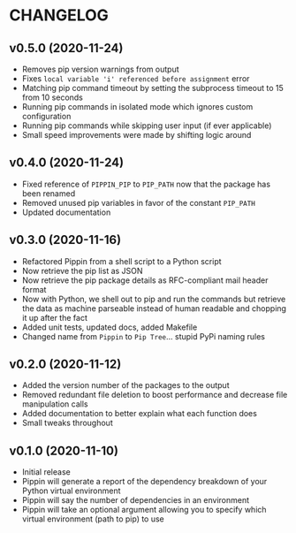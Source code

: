 # CHANGELOG

## v0.5.0 (2020-11-24)

* Removes pip version warnings from output
* Fixes `local variable 'i' referenced before assignment` error
* Matching pip command timeout by setting the subprocess timeout to 15 from 10 seconds
* Running pip commands in isolated mode which ignores custom configuration
* Running pip commands while skipping user input (if ever applicable)
* Small speed improvements were made by shifting logic around

## v0.4.0 (2020-11-24)

* Fixed reference of `PIPPIN_PIP` to `PIP_PATH` now that the package has been renamed
* Removed unused pip variables in favor of the constant `PIP_PATH`
* Updated documentation

## v0.3.0 (2020-11-16)

* Refactored Pippin from a shell script to a Python script
* Now retrieve the pip list as JSON
* Now retrieve the pip package details as RFC-compliant mail header format
* Now with Python, we shell out to pip and run the commands but retrieve the data as machine parseable instead of human readable and chopping it up after the fact
* Added unit tests, updated docs, added Makefile
* Changed name from `Pippin` to `Pip Tree`... stupid PyPi naming rules

## v0.2.0 (2020-11-12)

* Added the version number of the packages to the output
* Removed redundant file deletion to boost performance and decrease file manipulation calls
* Added documentation to better explain what each function does
* Small tweaks throughout

## v0.1.0 (2020-11-10)

* Initial release
* Pippin will generate a report of the dependency breakdown of your Python virtual environment
* Pippin will say the number of dependencies in an environment
* Pippin will take an optional argument allowing you to specify which virtual environment (path to pip) to use
